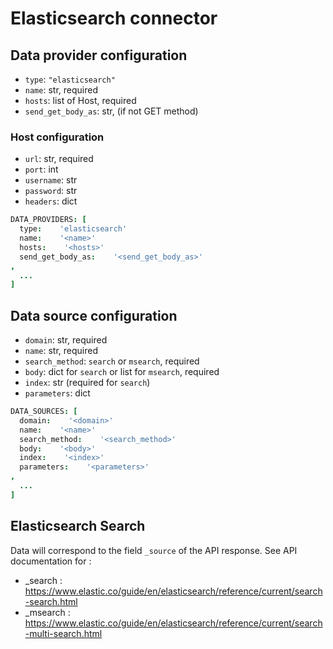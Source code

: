 # Elasticsearch connector

## Data provider configuration

* `type`: `"elasticsearch"`
* `name`: str, required
* `hosts`: list of Host, required
* `send_get_body_as`: str, (if not GET method)


### Host configuration
* `url`: str, required
* `port`: int
* `username`: str
* `password`: str
* `headers`: dict


```coffee
DATA_PROVIDERS: [
  type:    'elasticsearch'
  name:    '<name>'
  hosts:    '<hosts>'
  send_get_body_as:    '<send_get_body_as>'
,
  ...
]
```


## Data source configuration

* `domain`: str, required
* `name`: str, required
* `search_method`: `search` or `msearch`, required
* `body`: dict for `search` or list for `msearch`, required
* `index`: str (required for `search`)
* `parameters`: dict

```coffee
DATA_SOURCES: [
  domain:    '<domain>'
  name:    '<name>'
  search_method:    '<search_method>'
  body:    '<body>'
  index:    '<index>'
  parameters:    '<parameters>'
,
  ...
]
```

## Elasticsearch Search
Data will correspond to the field `_source` of the API response.
See API documentation for :
* _search : https://www.elastic.co/guide/en/elasticsearch/reference/current/search-search.html
* _msearch : https://www.elastic.co/guide/en/elasticsearch/reference/current/search-multi-search.html